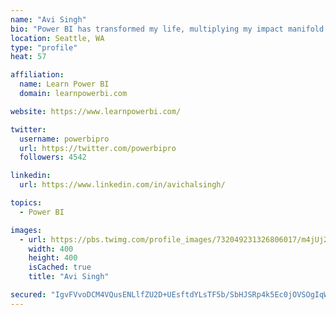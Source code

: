 ```yaml
---
name: "Avi Singh"
bio: "Power BI has transformed my life, multiplying my impact manifold. Now I am on a mission to spread the word and share the knowledge"
location: Seattle, WA
type: "profile"
heat: 57

affiliation:
  name: Learn Power BI
  domain: learnpowerbi.com

website: https://www.learnpowerbi.com/

twitter:
  username: powerbipro
  url: https://twitter.com/powerbipro
  followers: 4542

linkedin:
  url: https://www.linkedin.com/in/avichalsingh/

topics:
  - Power BI

images:
  - url: https://pbs.twimg.com/profile_images/732049231326806017/m4jUj2Lu_400x400.jpg
    width: 400
    height: 400
    isCached: true
    title: "Avi Singh"

secured: "IgvFVvoDCM4VQusENLlfZU2D+UEsftdYLsTF5b/SbHJSRp4k5Ec0jOVSOgIqWuAH2aftyP2rt1pKG7rBRTf/0TEA6E4sR3gbbYD6noN4DL3Sc7Mn0GOM+y/Tj9z4u9UWMs+vAt11r4OKXzArdq3+eq/9dLf5r1GEtwZXil0fV3ATXZobh811NUp+DQz4h/ofxkucLf8Nz/xsLczf4RBifWGHHz+uehtRw/5zU1pXL5N1A9NU9MXal0DNSLXw/vZATBnfE03MDWdLmGrWeaBkRZdocEGkyVAjsq5vqPqaAyvQvYbC5cO91hDZ+urbEGa4cSSZg7aeFIk86jB45nBw7OaMwz1MZWUVb9zfrsGbPk+IB2bb+FxUtjnc1OLu/fPgRu9ENzWcfAthOQn+2CEar9W8/GJvMU9GZ98c2m1Ri5U=;I5LBSW7L5TTqN1VvF8KaVw=="
---
```


